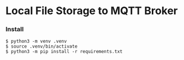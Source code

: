 # Local File Storage to MQTT Broker


### Install

```shell
$ python3 -m venv .venv
$ source .venv/bin/activate
$ python3 -m pip install -r requirements.txt
```